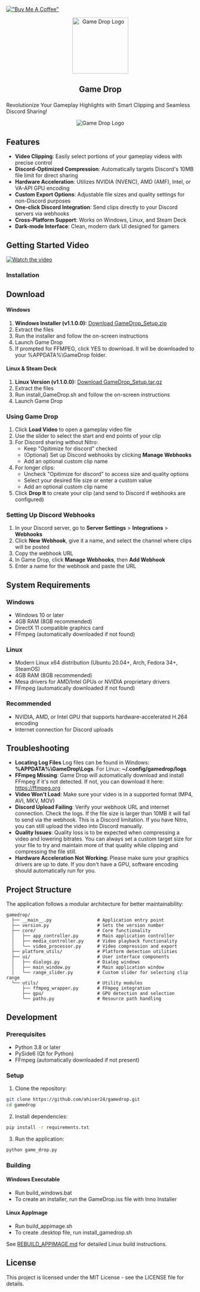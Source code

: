 [!["Buy Me A Coffee"](https://www.buymeacoffee.com/assets/img/custom_images/orange_img.png)](https://www.buymeacoffee.com/andrewhiser)
<p align="center">
  <img src="gamedrop/assets/logo.png" alt="Game Drop Logo" width="150">
</p>


## <p style="text-align: center;">Game Drop</p>

Revolutionize Your Gameplay Highlights with Smart Clipping and Seamless Discord Sharing!


<p align="center">
  <img src="gamedrop/assets/Game Drop.png" alt="Game Drop Logo">
</p>

## Features

- **Video Clipping**: Easily select portions of your gameplay videos with precise control
- **Discord-Optimized Compression**: Automatically targets Discord's 10MB file limit for direct sharing
- **Hardware Acceleration**: Utilizes NVIDIA (NVENC), AMD (AMF), Intel, or VA-API GPU encoding
- **Custom Export Options**: Adjustable file sizes and quality settings for non-Discord purposes
- **One-click Discord Integration**: Send clips directly to your Discord servers via webhooks
- **Cross-Platform Support**: Works on Windows, Linux, and Steam Deck
- **Dark-mode Interface**: Clean, modern dark UI designed for gamers

## Getting Started Video
[![Watch the video](https://img.youtube.com/vi/Sgc1owFrS7E/maxresdefault.jpg)](https://www.youtube.com/watch?v=Sgc1owFrS7E)


### Installation
## Download

#### Windows
1. **Windows Installer (v1.1.0.0):** [Download GameDrop_Setup.zip](https://github.com/ahiser24/GameDrop/releases/latest)
2. Extract the files
3. Run the installer and follow the on-screen instructions
4. Launch Game Drop
5. If prompted for FFMPEG, click YES to download. It will be downloaded to your %APPDATA%\GameDrop folder.

#### Linux & Steam Deck
1. **Linux Version (v1.1.0.0):** [Download GameDrop_Setup.tar.gz](https://github.com/ahiser24/GameDrop/releases/latest)
2. Extract the files
3. Run install_GameDrop.sh and follow the on-screen instructions
4. Launch Game Drop

### Using Game Drop
1. Click **Load Video** to open a gameplay video file
2. Use the slider to select the start and end points of your clip
3. For Discord sharing without Nitro:
   - Keep "Opitimize for discord" checked
   - (Optional) Set up Discord webhooks by clicking **Manage Webhooks**
   - Add an optional custom clip name
4. For longer clips:
   - Uncheck "Opitimize for discord" to access size and quality options
   - Select your desired file size or enter a custom value
   - Add an optional custom clip name
5. Click **Drop It** to create your clip (and send to Discord if webhooks are configured)

### Setting Up Discord Webhooks

1. In your Discord server, go to **Server Settings** > **Integrations** > **Webhooks**
2. Click **New Webhook**, give it a name, and select the channel where clips will be posted
3. Copy the webhook URL
4. In Game Drop, click **Manage Webhooks**, then **Add Webhook**
5. Enter a name for the webhook and paste the URL

## System Requirements

### Windows
- Windows 10 or later
- 4GB RAM (8GB recommended)
- DirectX 11 compatible graphics card
- FFmpeg (automatically downloaded if not found)

### Linux
- Modern Linux x64 distribution (Ubuntu 20.04+, Arch, Fedora 34+, SteamOS)
- 4GB RAM (8GB recommended)
- Mesa drivers for AMD/Intel GPUs or NVIDIA proprietary drivers
- FFmpeg (automatically downloaded if not found)

### Recommended
- NVIDIA, AMD, or Intel GPU that supports hardware-accelerated H.264 encoding
- Internet connection for Discord uploads

## Troubleshooting

- **Locating Log Files** Log files can be found in Windows: **%APPDATA%\GameDrop\Logs**. For Linux: **~/.config/gamedrop/logs**
- **FFmpeg Missing**: Game Drop will automatically download and install FFmpeg if it's not detected. If not, you can download it here: https://ffmpeg.org
- **Video Won't Load**: Make sure your video is in a supported format (MP4, AVI, MKV, MOV)
- **Discord Upload Failing**: Verify your webhook URL and internet connection. Check the logs. If the file size is larger than 10MB it will fail to send via the webhook. This is a Discord limitation. If you have Nitro, you can still upload the video into Discord manually.
- **Quality Issues**: Quality loss is to be expected when compressing a video and lowering bitrates. You can always set a custom target size for your file to try and maintain more of that quality while clipping and compressing the file still.
- **Hardware Acceleration Not Working**: Please make sure your graphics drivers are up to date. If you don't have a GPU, software encoding should automatically run for you.

## Project Structure

The application follows a modular architecture for better maintainability:

```
gamedrop/
  ├── __main__.py                 # Application entry point
  ├── version.py                  # Sets the version number
  ├── core/                       # Core functionality
  │   ├── app_controller.py       # Main application controller
  │   ├── media_controller.py     # Video playback functionality
  │   └── video_processor.py      # Video compression and export
  ├── platform_utils/             # Platform detection utilities
  ├── ui/                         # User interface components
  │   ├── dialogs.py              # Dialog windows
  │   ├── main_window.py          # Main application window
  │   └── range_slider.py         # Custom slider for selecting clip range
  └── utils/                      # Utility modules
      ├── ffmpeg_wrapper.py       # FFmpeg integration
      ├── gpu/                    # GPU detection and selection
      └── paths.py                # Resource path handling
```

## Development

### Prerequisites

- Python 3.8 or later
- PySide6 (Qt for Python)
- FFmpeg (automatically downloaded if not present)

### Setup

1. Clone the repository:
```bash
git clone https://github.com/ahiser24/gamedrop.git
cd gamedrop
```

2. Install dependencies:
```bash
pip install -r requirements.txt
```

3. Run the application:
```bash
python game_drop.py
```

### Building

#### Windows Executable
- Run build_windows.bat
- To create an installer, run the GameDrop.iss file with Inno Installer

#### Linux AppImage
- Run build_appimage.sh
- To create .desktop file, run install_gamedrop.sh

See [REBUILD_APPIMAGE.md](REBUILD_APPIMAGE.md) for detailed Linux build instructions.

## License

This project is licensed under the MIT License - see the LICENSE file for details.
